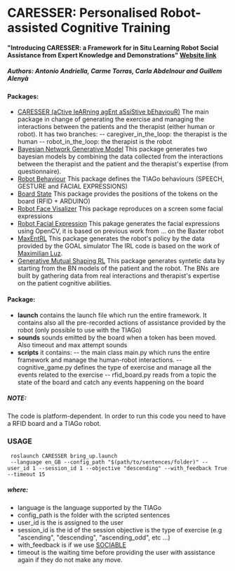 # CARESSER: Personalised Robot-assisted Cognitive Training

#### "Introducing CARESSER: a Framework for in Situ Learning Robot Social Assistance from Expert Knowledge and Demonstrations" [Website link](http://www.iri.upc.edu/groups/perception/#CARESSER)

##### Authors: Antonio Andriella, Carme Torras, Carla Abdelnour and Guillem Alenyà


#### Packages:
- [CARESSER (aCtive leARning agEnt aSsiStive bEhaviouR)](https://github.com/aandriella/carf)
The main package in change of generating the exercise and managing the interactions between the patients and the therapist (either human or robot). It has two branches:
-- caregiver_in_the_loop: the therapist is the human
-- robot_in_the_loop: the therapist is the robot
- [Bayesian Network Generative Model](https://github.com/aandriella/BN_GenerativeModel)
This package generates two bayesian models by combining the data collected from the interactions between the therapist and the patient and the therapist's expertise (from questionnaire).
- [Robot Behaviour](https://github.com/aandriella/robot_behaviour)
This package defines the TIAGo behaviours (SPEECH, GESTURE and FACIAL EXPRESSIONS)
- [Board State](https://github.com/aandriella/board_state)
This package provides the positions of the tokens on the board (RFID + ARDUINO)
- [Robot Face Visalizer](https://github.com/aandriella/robot_face_visualizer)
This package reproduces on a screen some facial expressions 
- [Robot Facial Expression](https://github.com/aandriella/robot_facial_expression)
This pakage generates the facial expressions using OpenCV, it is based on previous work from ... on the Baxter robot
- [MaxEntRL](https://github.com/aandriella/MaxEntRL)
This package generates the robot's policy by the data provided by the GOAL simulator
The IRL code is based on the work of [ Maximilian Luz](https://github.com/qzed/irl-maxent).
- [Generative Mutual Shaping RL](https://github.com/aandriella/GenMutShapRL)
This package generates syntetic data by starting from the BN models of the patient and the robot. The BNs are built by gathering data from real interactions and therapist's expertise on the patient cognitive abilities.

#### Package:
- **launch** contains the launch file which run the entire framework. It contains also all the pre-recorded actions of assistance provided by the robot (only possible to use with the TIAGo)
- **sounds** sounds emitted by the board when a token has been moved. Also timeout and max attempt sounds
- **scripts** it contains:
-- the main class main.py which runs the entire framework and manage the human-robot interactions. 
-- cognitive_game.py defines the type of exercise and manage all the events related to the exercise 
-- rfid_board.py reads from a topic the state of the board and catch any events happening on the board

##### NOTE:
The code is platform-dependent. In order to run this code you need to have a RFID board and a TIAGo robot.


### USAGE

``` 
 roslaunch CARESSER bring_up.launch 
 --language en_GB --config_path "$(path/to/sentences/folder)" --user_id 1 --session_id 1 --objective "descending" --with_feedback True --timeout 15  
```
##### where:
- language is the language supported by the TIAGo
- config_path is the folder with the scripted sentences
- user_id is the is assigned to the user 
- session_id is the id of the session objective is the type of exercise (e.g "ascending", "descending", "ascending_odd", etc ...) 
- with_feedback is if we use [SOCIABLE](http://www.iri.upc.edu/files/scidoc/2353-Discovering-SOCIABLE:-Using-a-conceptual-model-to-evaluate-the-legibility-and-effectiveness-of-backchannel-cues-in-an-entertainment-scenario.pdf) 
- timeout is the waiting time before providing the user with assistance again if they do not make any move.
